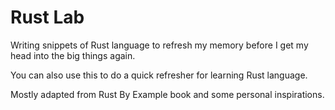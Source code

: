 # Rust Lab

Writing snippets of Rust language to refresh my memory before I get my head into the big things again.

You can also use this to do a quick refresher for learning Rust language.

Mostly adapted from Rust By Example book and some personal inspirations.
